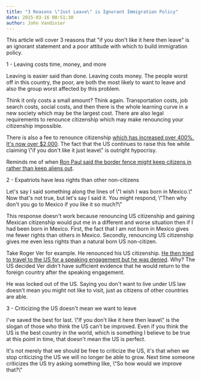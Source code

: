 ```yaml
---
title: "3 Reasons \"Just Leave\" is Ignorant Immigration Policy"
date: 2015-03-16 00:51:30
author: John Vandivier
---
```




This article will cover 3 reasons that \"if you don't like it here then leave\" is an ignorant statement and a poor attitude with which to build immigration policy.
<p style=\"text-align: center;\">1 - Leaving costs time, money, and more</p>
<p style=\"text-align: left;\">Leaving is easier said than done. Leaving costs money. The people worst off in this country, the poor, are both the most likely to want to leave and also the group worst affected by this problem.</p>
<p style=\"text-align: left;\">Think it only costs a small amount? Think again. Transportation costs, job search costs, social costs, and then there is the whole learning curve in a new society which may be the largest cost. There are also legal requirements to renounce citizenship which may make renouncing your citizenship impossible.</p>
<p style=\"text-align: left;\">There is also a fee to renounce citizenship <a href=\"http://www.forbes.com/sites/robertwood/2014/08/28/u-s-hikes-fee-to-renounce-citizenship-by-422/\">which has increased over 400%. It's now over $2,000</a>. The fact that the US continues to raise this fee while claiming \"if you don't like it just leave\" is outright hypocrisy.</p>
<p style=\"text-align: left;\">Reminds me of when <a href=\"http://nation.foxnews.com/ron-paul/2011/09/07/ron-paul-border-fence-will-be-used-keep-us\">Ron Paul said the border fence might keep citizens in rather than keep aliens out</a>.</p>
<p style=\"text-align: center;\">2 - Expatriots have less rights than other non-citizens</p>
<p style=\"text-align: left;\">Let's say I said something along the lines of \"I wish I was born in Mexico.\" Now that's not true, but let's say I said it. You might respond, \"Then why don't you go to Mexico if you like it so much?\"</p>
<p style=\"text-align: left;\">This response doesn't work because renouncing US citizenship and gaining Mexican citizenship would put me in a different and worse situation then if I had been born in Mexico. First, the fact that I am not born in Mexico gives me fewer rights than others in Mexico. Secondly, renouncing US citizenship gives me even less rights than a natural born US non-citizen.</p>
<p style=\"text-align: left;\">Take Roger Ver for example. He renounced his US citizenship. <a href=\"http://www.businessinsider.com/bitcoin-jesus-visa-application-denied-2015-1\">He then tried to travel to the US for a speaking engagement but he was denied</a>. Why? The US decided Ver didn't have sufficient evidence that he would return to the foreign country after the speaking engagement.</p>
<p style=\"text-align: left;\">He was locked out of the US. Saying you don't want to live under US law doesn't mean you might not like to visit, just as citizens of other countries are able.</p>
<p style=\"text-align: center;\">3 - Criticizing the US doesn't mean we want to leave</p>
<p style=\"text-align: left;\">I've saved the best for last. \"If you don't like it here then leave\" is the slogan of those who think the US can't be improved. Even if you think the US is the best country in the world, which is something I believe to be true at this point in time, that doesn't mean the US is perfect.</p>
<p style=\"text-align: left;\">It's not merely that we should be free to criticize the US, it's that when we stop criticizing the US we will no longer be able to grow. Next time someone criticizes the US try asking something like, \"So how would we improve that?\"</p>